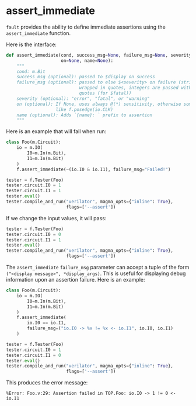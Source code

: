 # assert_immediate

`fault` provides the ability to define immediate assertions using the `assert_immediate` function.

Here is the interface:
```python
def assert_immediate(cond, success_msg=None, failure_msg=None, severity="error",
                     on=None, name=None):
    """
    cond: m.Bit
    success_msg (optional): passed to $display on success
    failure_msg (optional): passed to else $<severity> on failure (strings are
                            wrapped in quotes, integers are passed without
                            quotes (for $fatal))
    severity (optional): "error", "fatal", or "warning"
    on (optional): If None, uses always @(*) sensitivity, otherwise something
                   like f.posedge(io.CLK)
    name (optional): Adds `{name}: ` prefix to assertion
    """
```

Here is an example that will fail when run:
```python
class Foo(m.Circuit):
    io = m.IO(
        I0=m.In(m.Bit),
        I1=m.In(m.Bit)
    )
    f.assert_immediate(~(io.I0 & io.I1), failure_msg="Failed!")

tester = f.Tester(Foo)
tester.circuit.I0 = 1
tester.circuit.I1 = 1
tester.eval()
tester.compile_and_run("verilator", magma_opts={"inline": True},
                       flags=['--assert'])
```

If we change the input values, it will pass:
```python
tester = f.Tester(Foo)
tester.circuit.I0 = 0
tester.circuit.I1 = 1
tester.eval()
tester.compile_and_run("verilator", magma_opts={"inline": True},
                       flags=['--assert'])
```

The `assert_immediate` `failure_msg` parameter can accept a tuple of the form `("<display message>", *display_args)`.  This is useful for displaying debug information upon an assertion failure.  Here is an example:
```python
class Foo(m.Circuit):
    io = m.IO(
        I0=m.In(m.Bit),
        I1=m.In(m.Bit)
    )
    f.assert_immediate(
        io.I0 == io.I1,
        failure_msg=("io.I0 -> %x != %x <- io.I1", io.I0, io.I1)
    )

tester = f.Tester(Foo)
tester.circuit.I0 = 1
tester.circuit.I1 = 0
tester.eval()
tester.compile_and_run("verilator", magma_opts={"inline": True},
                       flags=['--assert'])
````

This produces the error message:
```
%Error: Foo.v:29: Assertion failed in TOP.Foo: io.I0 -> 1 != 0 <- io.I1
```
